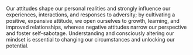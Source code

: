 Our attitudes shape our personal realities and strongly influence our experiences, interactions, and responses to adversity; by cultivating a positive, expansive attitude, we open ourselves to growth, learning, and improved relationships, whereas negative attitudes narrow our perspective and foster self-sabotage. Understanding and consciously altering our mindset is essential to changing our circumstances and unlocking our potential.
